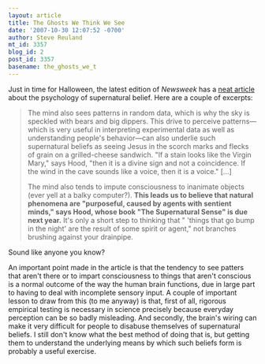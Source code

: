```yaml
---
layout: article
title: The Ghosts We Think We See
date: '2007-10-30 12:07:52 -0700'
author: Steve Reuland
mt_id: 3357
blog_id: 2
post_id: 3357
basename: the_ghosts_we_t
---
```

Just in time for Halloween, the latest edition of _Newsweek_ has a [neat article](http://www.newsweek.com/id/62337) about the psychology of supernatural belief.  Here are a couple of excerpts:

> The mind also sees patterns in random data, which is why the sky is speckled with bears and big dippers. This drive to perceive patterns—which is very useful in interpreting experimental data as well as understanding people's behavior—can also underlie such supernatural beliefs as seeing Jesus in the scorch marks and flecks of grain on a grilled-cheese sandwich. "If a stain looks like the Virgin Mary," says Hood, "then it is a divine sign and not a coincidence. If the wind in the cave sounds like a voice, then it is a voice."  \[...\]
> 
> The mind also tends to impute consciousness to inanimate objects (ever yell at a balky computer?). **This leads us to believe that natural phenomena are "purposeful, caused by agents with sentient minds," says Hood, whose book "The Supernatural Sense" is due next year.** It's only a short step to thinking that " 'things that go bump in the night' are the result of some spirit or agent," not branches brushing against your drainpipe.

Sound like anyone you know?

An important point made in the article is that the tendency to see patters that aren't there or to impart consciousness to things that aren't conscious is a normal outcome of the way the human brain functions, due in large part to having to deal with incomplete sensory input.  A couple of important lesson to draw from this (to me anyway) is that, first of all, rigorous empirical testing is necessary in science precisely because everyday perception can be so badly misleading.  And secondly, the brain's wiring can make it very difficult for people to disabuse themselves of supernatural beliefs.  I still don't know what the best method of doing that is, but getting them to understand the underlying means by which such beliefs form is probably a useful exercise.
